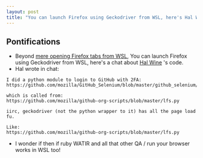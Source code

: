 ```yaml
---
layout: post
title: "You can launch Firefox using Geckodriver from WSL, here's Hal Wine's code, thanks Hal!"
---
```


## Pontifications

* Beyond [mere opening Firefox tabs from WSL](http://rolandtanglao.com/2018/09/22/p1-launchy-works-on-wsl-if-you-set-browser-environment-variable/), You can launch Firefox using Geckodriver from WSL, here's a chat about [Hal Wine](https://twitter.com/hwine) 's code. 
* Hal wrote in chat:

```
I did a python module to login to GitHub with 2FA: 
https://github.com/mozilla/GitHub_Selenium/blob/master/github_selenium/__init__.py

which is called from: 
https://github.com/mozilla/github-org-scripts/blob/master/lfs.py

iirc, geckodriver (not the python wrapper to it) has all the page load fu. 

Like: 
https://github.com/mozilla/github-org-scripts/blob/master/lfs.py
```

* I wonder if then if ruby WATIR and all that other QA / run your browser works in WSL too!
	